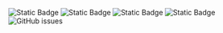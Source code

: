 ![Static Badge](https://img.shields.io/badge/blacklists-60-000000) ![Static Badge](https://img.shields.io/badge/blacklisted-2900648-cc0000) ![Static Badge](https://img.shields.io/badge/whitelisted-2242-00CC00) ![Static Badge](https://img.shields.io/badge/streaming_blacklist-28106-000000) ![GitHub issues](https://img.shields.io/github/issues/fabriziosalmi/blacklists)
